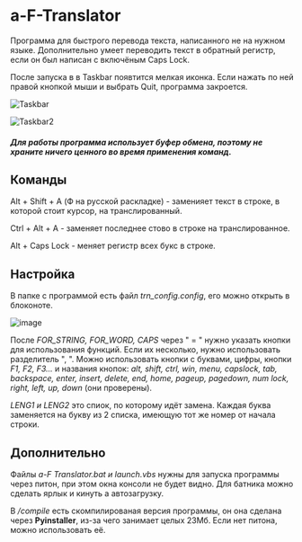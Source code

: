 # а-F-Translator

Программа для быстрого перевода текста, написанного не на нужном языке. Дополнительно умеет переводить текст в обратный регистр, если он был написан с включёным Caps Lock.

После запуска в в Taskbar появтится мелкая иконка. Если нажать по ней правой кнопкой мыши и выбрать Quit, программа закроется.

![Taskbar](https://user-images.githubusercontent.com/58140098/121680844-38d88400-cae4-11eb-8fbc-41bc5d6fa5af.png)

![Taskbar2](https://user-images.githubusercontent.com/58140098/121680863-41c95580-cae4-11eb-8c62-5038c7ce3654.png)

#### *Для работы программа использует буфер обмена, поэтому не храните ничего ценного во время применения команд.*

## Команды

Alt + Shift + A (Ф на русской раскладке) - заменияет текст в строке, в которой стоит курсор, на транслированный.

Ctrl + Alt + A - заменяет последнее стово в строке на транслированное.

Alt + Caps Lock - меняет регистр всех букс в строке.

## Настройка

В папке с программой есть файл *trn_config.config*, его можно открыть в блоконоте.

![image](https://user-images.githubusercontent.com/58140098/121682615-80600f80-cae6-11eb-844c-20c510e95d8c.png)

После *FOR_STRING, FOR_WORD, CAPS* через " = " нужно указать кнопки для использования функций. Если их несколько, нужно использовать разделитель ", ". Можно использовать кнопки с буквами, цифры, кнопки *F1, F2, F3...* и названия кнопок: *alt, shift, ctrl, win, menu, capslock, tab, backspace, enter, insert, delete, end, home, pageup, pagedown, num lock, right, left, up, down* (они проверены).

*LENG1 и LENG2* это спиок, по которому идёт замена. Каждая буква заменяется на букву из 2 списка, имеющую тот же номер от начала строки.

## Дополнительно

Файлы *а-F Translator.bat и launch.vbs* нужны для запуска программы через питон, при этом окна консоли не будет видно. Для батника можно сделать ярлык и кинуть а автозагрузку.

В */compile* есть скомпилированая версия программы, он она сделана через **Pyinstaller**, из-за чего занимает целых 23Мб. Если нет питона, можно использовать её.

